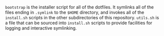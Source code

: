 `bootstrap` is the installer script for all of the dotfiles. It symlinks all of the files ending in `.symlink` to the `$HOME` directory, and invokes all of the `install.sh` scripts in the other subdirectories of this repository. `utils.sh` is a file that can be sourced into `install.sh` scripts to provide facilities for logging and interactive symlinking.